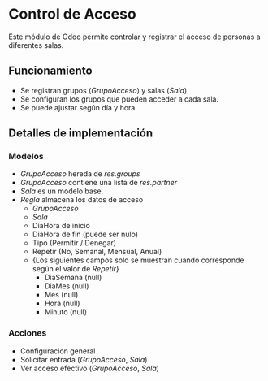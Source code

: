 # Control de Acceso

Este módulo de Odoo permite controlar y registrar el acceso de personas a diferentes salas.

## Funcionamiento

 * Se registran grupos (_GrupoAcceso_) y salas (_Sala_)
 * Se configuran los grupos que pueden acceder a cada sala.
 * Se puede ajustar según día y hora

## Detalles de implementación

### Modelos

 * _GrupoAcceso_ hereda de _res.groups_
 * _GrupoAcceso_ contiene una lista de _res.partner_
 * _Sala_ es un modelo base.
 * _Regla_ almacena los datos de acceso
	* _GrupoAcceso_
	* _Sala_
	* DiaHora de inicio
	* DiaHora de fin (puede ser nulo)
	* Tipo (Permitir / Denegar)
	* Repetir (No, Semanal, Mensual, Anual)
	* {Los siguientes campos solo se muestran cuando corresponde según el valor de _Repetir_}
		* DiaSemana (null)
		* DiaMes (null)
		* Mes (null)
		* Hora (null)
		* Minuto (null)

### Acciones

 * Configuracion general
 * Solicitar entrada (_GrupoAcceso_, _Sala_)
 * Ver acceso efectivo (_GrupoAcceso_, _Sala_)